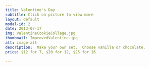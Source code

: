 ```yaml
---
title: Valentine's Day
subtitle: Click on picture to view more
layout: default
modal-id: 2
date: 2013-07-17
img: ValentineCookieCollage.jpg
thumbnail: ImprovedValentine.jpg
alt: image-alt
description:  Make your own set.  Choose vanilla or chocolate.
price: $12 for 7, $20 for 12, $25 for 16

---
```

